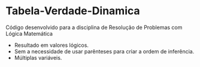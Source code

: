 # Tabela-Verdade-Dinamica
Código desenvolvido para a disciplina de Resolução de Problemas com Lógica Matemática

- Resultado em valores lógicos.
- Sem a necessidade de usar parênteses para criar a ordem de inferência.
- Múltiplas variáveis.
